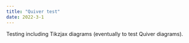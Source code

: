 ```yaml
---
title: "Quiver test"
date: 2022-3-1
---
```

Testing including Tikzjax diagrams (eventually to test Quiver diagrams).

<script type="text/tikz">
  \begin{tikzpicture}
    \draw (0,0) circle (1in);
  \end{tikzpicture}
</script>